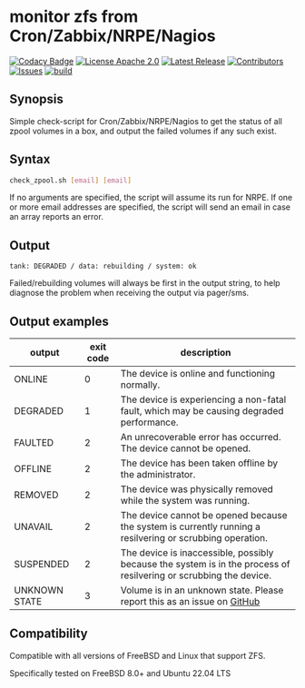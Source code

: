 # monitor zfs from Cron/Zabbix/NRPE/Nagios

[![Codacy Badge](https://app.codacy.com/project/badge/Grade/af682a2e5ff34d13b4fba76798eb37a8)](https://app.codacy.com/gh/Klintrup/check_zpool/dashboard)
[![License Apache 2.0](https://img.shields.io/github/license/Klintrup/check_zpool)](https://github.com/Klintrup/check_zpool/blob/main/LICENSE)
[![Latest Release](https://img.shields.io/github/v/release/Klintrup/check_zpool)](https://github.com/Klintrup/check_zpool/releases)
[![Contributors](https://img.shields.io/github/contributors-anon/Klintrup/check_zpool)](https://github.com/Klintrup/check_zpool/graphs/contributors)
[![Issues](https://img.shields.io/github/issues/Klintrup/check_zpool)](https://github.com/Klintrup/check_zpool/issues)
[![build](https://img.shields.io/github/actions/workflow/status/Klintrup/check_zpool/shellcheck.yml)](https://github.com/Klintrup/check_zpool/actions/workflows/shellcheck.yml)

## Synopsis

Simple check-script for Cron/Zabbix/NRPE/Nagios to get the status of all zpool volumes
in a box, and output the failed volumes if any such exist.

## Syntax

```bash
check_zpool.sh [email] [email]
```

If no arguments are specified, the script will assume its run for NRPE. If one
or more email addresses are specified, the script will send an email in case an
array reports an error.

## Output

`tank: DEGRADED / data: rebuilding / system: ok`

Failed/rebuilding volumes will always be first in the output string, to help
diagnose the problem when receiving the output via pager/sms.

## Output examples

| output        | exit code | description                                                                                                               |
| ------------- | --------- | ------------------------------------------------------------------------------------------------------------------------- |
| ONLINE        | 0         | The device is online and functioning normally.                                                                            |
| DEGRADED      | 1         | The device is experiencing a non-fatal fault, which may be causing degraded performance.                                  |
| FAULTED       | 2         | An unrecoverable error has occurred. The device cannot be opened.                                                         |
| OFFLINE       | 2         | The device has been taken offline by the administrator.                                                                   |
| REMOVED       | 2         | The device was physically removed while the system was running.                                                           |
| UNAVAIL       | 2         | The device cannot be opened because the system is currently running a resilvering or scrubbing operation.                 |
| SUSPENDED     | 2         | The device is inaccessible, possibly because the system is in the process of resilvering or scrubbing the device.         |
| UNKNOWN STATE | 3         | Volume is in an unknown state. Please report this as an issue on [GitHub](https://github.com/Klintrup/check_zpool/issues) |

## Compatibility

Compatible with all versions of FreeBSD and Linux that support ZFS.

Specifically tested on FreeBSD 8.0+ and Ubuntu 22.04 LTS
